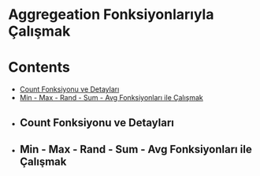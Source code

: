 # Aggregeation Fonksiyonlarıyla Çalışmak

# Contents
* [Count Fonksiyonu ve Detayları](#count)
* [Min - Max - Rand - Sum - Avg Fonksiyonları ile Çalışmak](#min-max-rand-sum-avg)


- ## Count Fonksiyonu ve Detayları <a name="count"></a>








- ## Min - Max - Rand - Sum - Avg Fonksiyonları ile Çalışmak <a name="min-max-rand-sum-avg"></a>










